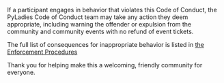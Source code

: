 If a participant engages in behavior that violates this Code of Conduct, the
PyLadies Code of Conduct team may take any action they deem appropriate,
including warning the offender or expulsion from the community and community
events with no refund of event tickets.

The full list of consequences for inappropriate behavior is listed in [the
Enforcement Procedures](/en/coc/enforcement)

Thank you for helping make this a welcoming, friendly community for everyone.
